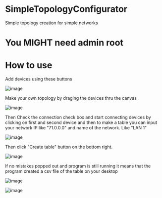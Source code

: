 # SimpleTopologyConfigurator
Simple topology creation for simple networks
# You MIGHT need admin root
# How to use
Add devices using these buttons 

![image](https://user-images.githubusercontent.com/73321844/204692751-09022ee7-ef68-4a7b-a325-58de99a5e41c.png)

Make your own topology by draging the devices thru the canvas

![image](https://user-images.githubusercontent.com/73321844/204693107-166058c5-d3c4-47ed-8b82-1f25945ca45a.png)

Then Check the connection check box and start connecting devices by clicking on first and second device
and then to make a table you can input your network IP like "71.0.0.0" and name of the network. Like "LAN 1"

![image](https://user-images.githubusercontent.com/73321844/205783578-f7da9a2c-e252-4e5e-8042-e76ebb96ef89.png)

Then click "Create table" button on the bottom right.  

![image](https://user-images.githubusercontent.com/73321844/204693890-4e51161b-f6cb-431c-bcf1-6039ba12565d.png)

If no mistakes popped out and program is still running it means that the program created a csv file of the table on your desktop

![image](https://user-images.githubusercontent.com/73321844/205783150-2cd340c5-02cb-43da-a470-1304ba0f675b.png)

![image](https://user-images.githubusercontent.com/73321844/205783015-acbe9276-5fd1-4ac8-ab4c-af5bade90243.png)

